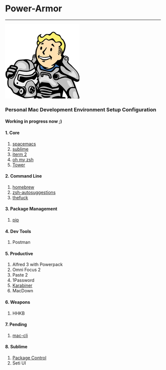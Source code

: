 # Power-Armor
---
![power_armor](https://raw.githubusercontent.com/royxue/Power-Armor/master/misc/power_armor.png)

### Personal Mac Development Environment Setup Configuration

#### Working in progress now ;)

#### 1. Core
1. [spacemacs](https://github.com/syl20bnr/spacemacs)
2. [sublime](https://www.sublimetext.com/3)
3. [iterm 2](https://www.iterm2.com/)
4. [oh my zsh](https://github.com/robbyrussell/oh-my-zsh)
5. [Tower](https://www.git-tower.com/)

#### 2. Command Line
1. [homebrew](http://brew.sh/)
2. [zsh-autosuggestions](https://github.com/zsh-users/zsh-autosuggestions)
3. [thefuck](https://github.com/nvbn/thefuck)

#### 3. Package Management
1. [pip](https://pypi.python.org/pypi/pip)

#### 4. Dev Tools
1. Postman

#### 5. Productive
1. Alfred 3 with Powerpack
2. Omni Focus 2
3. Paste 2
4. 1Password
5. [Karabiner](https://pqrs.org/osx/karabiner/)
6. MacDown

#### 6. Weapons
1. HHKB

#### 7. Pending
1. [mac-cli](https://github.com/guarinogabriel/mac-cli)

#### 8. Sublime
1. [Package Control](https://packagecontrol.io/installation)
2. Seti UI
